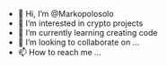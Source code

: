 - 👋 Hi, I’m @Markopolosolo
- 👀 I’m interested in crypto projects
- 🌱 I’m currently learning creating code
- 💞️ I’m looking to collaborate on ...
- 📫 How to reach me ...

<!---
Markopolosolo/Markopolosolo is a ✨ special ✨ repository because its `README.md` (this file) appears on your GitHub profile.
You can click the Preview link to take a look at your changes.
--->

